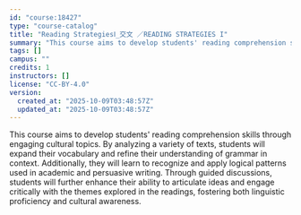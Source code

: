 ```yaml
---
id: "course:18427"
type: "course-catalog"
title: "Reading StrategiesⅠ_交文 ／READING STRATEGIES I"
summary: "This course aims to develop students' reading comprehension skills through engaging cultural topics. By analyzing a vari…"
tags: []
campus: ""
credits: 1
instructors: []
license: "CC-BY-4.0"
version:
  created_at: "2025-10-09T03:48:57Z"
  updated_at: "2025-10-09T03:48:57Z"
---
```

This course aims to develop students' reading comprehension skills through engaging cultural topics. By analyzing a variety of texts, students will expand their vocabulary and refine their understanding of grammar in context. Additionally, they will learn to recognize and apply logical patterns used in academic and persuasive writing. Through guided discussions, students will further enhance their ability to articulate ideas and engage critically with the themes explored in the readings, fostering both linguistic proficiency and cultural awareness.
